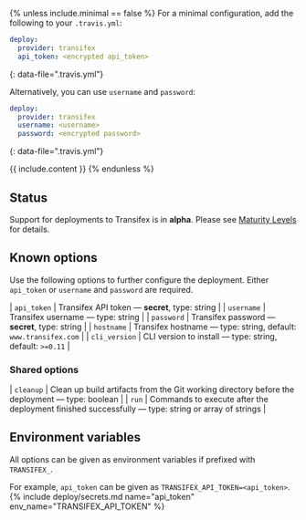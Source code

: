 {% unless include.minimal == false %}
For a minimal configuration, add the following to your `.travis.yml`:

```yaml
deploy:
  provider: transifex
  api_token: <encrypted api_token>
```
{: data-file=".travis.yml"}

Alternatively, you can use `username` and `password`:

```yaml
deploy:
  provider: transifex
  username: <username>
  password: <encrypted password>
```
{: data-file=".travis.yml"}


{{ include.content }}
{% endunless %}

## Status

Support for deployments to Transifex is in **alpha**. Please see [Maturity Levels](/user/deployment-v2#maturity-levels) for details.
## Known options

Use the following options to further configure the deployment. Either `api_token` or `username` and `password` are required.

| `api_token` | Transifex API token &mdash; **secret**, type: string |
| `username` | Transifex username &mdash; type: string |
| `password` | Transifex password &mdash; **secret**, type: string |
| `hostname` | Transifex hostname &mdash; type: string, default: `www.transifex.com` |
| `cli_version` | CLI version to install &mdash; type: string, default: `>=0.11` |

### Shared options

| `cleanup` | Clean up build artifacts from the Git working directory before the deployment &mdash; type: boolean |
| `run` | Commands to execute after the deployment finished successfully &mdash; type: string or array of strings |

## Environment variables

All options can be given as environment variables if prefixed with `TRANSIFEX_`.

For example, `api_token` can be given as `TRANSIFEX_API_TOKEN=<api_token>`.
{% include deploy/secrets.md name="api_token" env_name="TRANSIFEX_API_TOKEN" %}